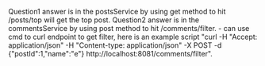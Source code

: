 Question1 answer is in the postsService by using get method to hit /posts/top will get the top post.
Question2 answer is in the commentsService by using post method to hit /comments/filter.
          - can use cmd to curl endpoint to get filter, here is an example script "curl -H "Accept: application/json" -H "Content-type: application/json" -X POST -d {"postId":1,"name":"e"} http://localhost:8081/comments/filter".
